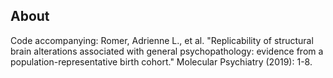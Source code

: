 ## About

Code accompanying:
Romer, Adrienne L., et al. "Replicability of structural brain alterations associated with general psychopathology: evidence from a population-representative birth cohort." Molecular Psychiatry (2019): 1-8.
